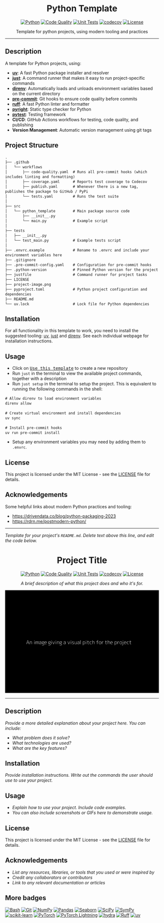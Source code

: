 <div align="center">

# Python Template
[![Python](https://img.shields.io/badge/Python-3776ab?logo=python&logoColor=white)](https://www.python.org/)
[![Code Quality](https://github.com/miguelbper/python-template/actions/workflows/code-quality.yaml/badge.svg)](https://github.com/miguelbper/python-template/actions/workflows/code-quality.yaml)
[![Unit Tests](https://github.com/miguelbper/python-template/actions/workflows/tests.yaml/badge.svg)](https://github.com/miguelbper/python-template/actions/workflows/tests.yaml)
[![codecov](https://codecov.io/gh/miguelbper/python-template/graph/badge.svg)](https://codecov.io/gh/miguelbper/python-template)
[![License](https://img.shields.io/badge/License-MIT-green.svg?labelColor=gray)](LICENSE)

Template for python projects, using modern tooling and practices

</div>

---

## Description
A template for Python projects, using:
- **[uv](https://docs.astral.sh/uv/)**: A fast Python package installer and resolver
- **[just](https://github.com/casey/just)**: A command runner that makes it easy to run project-specific commands
- **[direnv](https://direnv.net/)**: Automatically loads and unloads environment variables based on the current directory
- **[pre-commit](https://pre-commit.com/)**: Git hooks to ensure code quality before commits
- **[ruff](https://docs.astral.sh/ruff/)**: A fast Python linter and formatter
- **[pyright](https://github.com/microsoft/pyright)**: Static type checker for Python
- **[pytest](https://docs.pytest.org/)**: Testing framework
- **CI/CD**: GitHub Actions workflows for testing, code quality, and publishing
- **Version Management**: Automatic version management using git tags


## Project Structure
```shell
.
├── .github
│   └── workflows
│       ├── code-quality.yaml  # Runs all pre-commit hooks (which includes linting and formatting)
│       ├── coverage.yaml      # Reports test coverage to Codecov
│       ├── publish.yaml       # Whenever there is a new tag, publishes the package to GitHub / PyPi
│       └── tests.yaml         # Runs the test suite
│
├── src
│   └── python_template        # Main package source code
│       ├── __init__.py
│       └── main.py            # Example script
│
├── tests
│   ├── __init__.py
│   └── test_main.py           # Example tests script
│
├── .envrc.example             # Rename to .envrc and include your environment variables here
├── .gitignore
├── .pre-commit-config.yaml    # Configuration for pre-commit hooks
├── .python-version            # Pinned Python version for the project
├── justfile                   # Command runner for project tasks
├── LICENSE
├── project-image.png
├── pyproject.toml             # Python project configuration and dependencies
├── README.md
└── uv.lock                    # Lock file for Python dependencies
```

## Installation
For all functionality in this template to work, you need to install the suggested tooling: [uv](https://docs.astral.sh/uv/), [just](https://github.com/casey/just) and [direnv](https://direnv.net/). See each individual webpage for installation instructions.


## Usage
- Click on [<kbd>Use this template</kbd>](https://github.com/miguelbper/python-template/generate) to create a new repository
- Run `just` in the terminal to view the available project commands, together with a description
- Run `just setup` in the terminal to setup the project. This is equivalent to running the following commands in the shell:
```shell
# Allow direnv to load environment variables
direnv allow

# Create virtual environment and install dependencies
uv sync

# Install pre-commit hooks
uv run pre-commit install
```
- Setup any environment variables you may need by adding them to `.envrc`.

## License
This project is licensed under the MIT License - see the [LICENSE](LICENSE) file for details.

## Acknowledgements
Some helpful links about modern Python practices and tooling:
- https://drivendata.co/blog/python-packaging-2023
- https://rdrn.me/postmodern-python/

---
*Template for your project's `README.md`. Delete text above this line, and edit the code below.*

<div align="center">

# Project Title
[![Python](https://img.shields.io/badge/Python-3776ab?logo=python&logoColor=white)](https://www.python.org/)
[![Code Quality](https://github.com/miguelbper/python-template/actions/workflows/code-quality.yaml/badge.svg)](https://github.com/miguelbper/python-template/actions/workflows/code-quality.yaml)
[![Unit Tests](https://github.com/miguelbper/python-template/actions/workflows/tests.yaml/badge.svg)](https://github.com/miguelbper/python-template/actions/workflows/tests.yaml)
[![codecov](https://codecov.io/gh/miguelbper/python-template/graph/badge.svg)](https://codecov.io/gh/miguelbper/python-template)
[![License](https://img.shields.io/badge/License-MIT-green.svg?labelColor=gray)](LICENSE)

*A brief description of what this project does and who it's for.*

![project-image.png](project-image.png)

</div>

---

## Description
*Provide a more detailed explanation about your project here. You can include:*
- *What problem does it solve?*
- *What technologies are used?*
- *What are the key features?*

## Installation
*Provide installation instructions. Write out the commands the user should use to use your project.*

## Usage
- *Explain how to use your project. Include code examples.*
- *You can also include screenshots or GIFs here to demonstrate usage.*

## License
This project is licensed under the MIT License - see the [LICENSE](LICENSE) file for details.

## Acknowledgements
- *List any resources, libraries, or tools that you used or were inspired by*
- *Credit any collaborators or contributors*
- *Link to any relevant documentation or articles*

## More badges
[![Bash](https://img.shields.io/badge/Bash-293036?logo=gnu-bash&logoColor=white)](https://www.gnu.org/software/bash/)
[![Git](https://img.shields.io/badge/Git-f44d27?logo=git&logoColor=white)](https://git-scm.com/)
[![NumPy](https://img.shields.io/badge/NumPy-4dabcf?logo=numpy&logoColor=white)](https://numpy.org/)
[![Pandas](https://img.shields.io/badge/Pandas-130654?logo=pandas&logoColor=white)](https://pandas.pydata.org/)
[![Seaborn](https://img.shields.io/badge/Seaborn-5c7da2?logo=python&logoColor=white)](https://seaborn.pydata.org/)
[![SciPy](https://img.shields.io/badge/SciPy-013243?logo=scipy&logoColor=white)](https://scipy.org/)
[![SymPy](https://img.shields.io/badge/SymPy-3b5526?logo=sympy&logoColor=white)](https://www.sympy.org/)
[![scikit-learn](https://img.shields.io/badge/scikit--learn-f99f44?logo=scikitlearn&logoColor=white)](https://scikit-learn.org/)
[![PyTorch](https://img.shields.io/badge/PyTorch-ee4c2c?logo=pytorch&logoColor=white)](https://pytorch.org/)
[![PyTorch Lightning](https://img.shields.io/badge/-Lightning-7e4fff?logo=lightning&logoColor=white)](https://lightning.ai/docs/pytorch/stable/)
[![hydra](https://img.shields.io/badge/Configs-Hydra-89b8cd)](https://hydra.cc/)
[![Ruff](https://img.shields.io/badge/Ruff-261230?logo=ruff&logoColor=white)](https://github.com/astral-sh/ruff)
[![uv](https://img.shields.io/badge/uv-de5fe9?logo=uv&logoColor=white)](https://github.com/astral-sh/uv)
